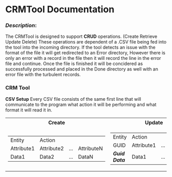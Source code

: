 # CRMTool Documentation

### **_Description_**:
The CRMTool is designed to support **CRUD** operations. (Create Retrieve Update Delete) These operations are dependent of a .CSV file being fed into the tool into the incoming directory. If the tool detects an issue with the format of the file it will get redirected to an Error directory, However there is only an error with a record in the file then it will record the line in the error file and continue. Once the file is finished it will be concidered as successfully processed and placed in the Done directory as well with an error file with the turbulent records.

### CRM Tool
**CSV Setup**
Every CSV file consists of the same first line that will communicate to the program what action it will be performing and what format it will read it in.

<table style="width:100%">
  <tr>
    <th>Create</th>
    <th>Update</th> 
    <th>Delete</th>
  </tr>
  <tr>
    <td>
      <table>
        <tr>
          <td>Entity</td>
          <td>Action</td>
          <td></td>
          <td></td>
        </tr>
        <tr>
          <td>Attribute1</td>
          <td>Attribute2</td>
          <td>...</td>
          <td>AttributeN</td>
        </tr>
        <tr>
          <td>Data1</td>
          <td>Data2</td>
          <td>...</td>
          <td>DataN</td>
        </tr>
      </table>
    </td>
     <td>
    <table>
        <tr>
          <td>Entity</td>
          <td>Action</td>
          <td></td>
          <td></td>
        </tr>
        <tr>
          <td>GUID</td>
          <td>Attribute1</td>
          <td>...</td>
          <td>AttributeN</td>
        </tr>
        <tr>
          <td><strong><i>Guid Data</i></strong></td>
          <td>Data1</td>
          <td>...</td>
          <td>DataN</td>
        </tr>
      </table>
  </td>
    <td>
    <table>
        <tr>
          <td>Entity</td>
          <td>Action</td>
        </tr>
        <tr>
          <td>GUID</td>
          <td></td>
        </tr>
        <tr>
          <td><strong><i>Guid Data</i></strong></td>
          <td></td>
        </tr>
      </table>
  </td>
  </tr>
 
</table>
